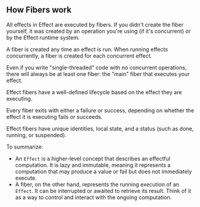 ## How Fibers work

All effects in Effect are executed by fibers. If you didn't create the fiber yourself, it was created by an operation you're using (if it's concurrent) or by the Effect runtime system.

A fiber is created any time an effect is run. When running effects concurrently, a fiber is created for each concurrent effect.

Even if you write "single-threaded" code with no concurrent operations, there will always be at least one fiber: the "main" fiber that executes your effect.

Effect fibers have a well-defined lifecycle based on the effect they are executing.

Every fiber exits with either a failure or success, depending on whether the effect it is executing fails or succeeds.

Effect fibers have unique identities, local state, and a status (such as done, running, or suspended).

To summarize:

- An `Effect` is a higher-level concept that describes an effectful computation. It is lazy and immutable, meaning it represents a computation that may produce a value or fail but does not immediately execute.
- A fiber, on the other hand, represents the running execution of an `Effect`. It can be interrupted or awaited to retrieve its result. Think of it as a way to control and interact with the ongoing computation.
